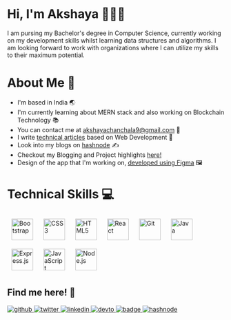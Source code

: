# Hi, I'm Akshaya 👋👩‍💻
I am pursing my Bachelor's degree in Computer Science, currently working on my development skills whilst learning data structures and algorithms. I am looking forward to work with organizations where I can utilize my skills to their maximum potential.

# About Me 👩
- I'm based in India 🌏
- I'm currently learning about MERN stack and also working on Blockchain Technology 📚
- You can contact me at akshayachanchala9@gmail.com 📩
- I write [technical articles](https://akshaya101.github.io/blogs/) based on Web Development 📝
- Look into my blogs on [hashnode](https://akshayachanchala.hashnode.dev/) ✍
- Checkout my Blogging and Project highlights [here!](https://akshaya101.github.io/projects/)
- Design of the app that I'm working on, [developed using Figma](https://github.com/Akshaya101/CREX/tree/master/wireframe) 🖼

# Technical Skills 💻
<div align="left">  
<a href="https://getbootstrap.com/docs/3.4/javascript/" target="_blank"><img style="margin: 10px" src="https://profilinator.rishav.dev/skills-assets/bootstrap-plain.svg" alt="Bootstrap" height="50" /></a>  
<a href="https://www.w3schools.com/css/" target="_blank"><img style="margin: 10px" src="https://profilinator.rishav.dev/skills-assets/css3-original-wordmark.svg" alt="CSS3"  height="50" /></a>  
<a href="https://en.wikipedia.org/wiki/HTML5" target="_blank"><img style="margin: 10px" src="https://profilinator.rishav.dev/skills-assets/html5-original-wordmark.svg" alt="HTML5"  height="50" /></a>  
<a href="https://reactjs.org/" target="_blank"><img style="margin: 10px" src="https://profilinator.rishav.dev/skills-assets/react-original-wordmark.svg" alt="React"  height="50" /></a>  
<a href="https://github.com/" target="_blank"><img style="margin: 10px" src="https://profilinator.rishav.dev/skills-assets/git-scm-icon.svg" alt="Git" height="50" /></a>  
<a href="https://www.java.com/" target="_blank"><img style="margin: 10px" src="https://profilinator.rishav.dev/skills-assets/java-original-wordmark.svg" alt="Java" height="50" /></a>  
<a href="https://expressjs.com/" target="_blank"><img style="margin: 10px" src="https://profilinator.rishav.dev/skills-assets/express-original-wordmark.svg" alt="Express.js" height="50" /></a>  
<a href="https://www.javascript.com/" target="_blank"><img style="margin: 10px" src="https://profilinator.rishav.dev/skills-assets/javascript-original.svg" alt="JavaScript" height="50" /></a>  
<a href="https://nodejs.org/" target="_blank"><img style="margin: 10px" src="https://profilinator.rishav.dev/skills-assets/nodejs-original-wordmark.svg" alt="Node.js" height="50" /></a>  
</div>

## Find me here! 🔗
<div align="left">
<a href="https://github.com/https://github.com/Akshaya101" target="_blank">
<img src=https://img.shields.io/badge/github-%2324292e.svg?&style=for-the-badge&logo=github&logoColor=white alt=github style="margin-bottom: 5px;" />
</a>
<a href="https://twitter.com/https://twitter.com/akshaya_ch_" target="_blank">
<img src=https://img.shields.io/badge/twitter-%2300acee.svg?&style=for-the-badge&logo=twitter&logoColor=white alt=twitter style="margin-bottom: 5px;" />
</a>
<a href="https://www.linkedin.com/in/akshaya-chanchala/" target="_blank">
<img src=https://img.shields.io/badge/linkedin-%231E77B5.svg?&style=for-the-badge&logo=linkedin&logoColor=white alt=linkedin style="margin-bottom: 5px;" />
</a>
<a href="https://dev.to/https://dev.to/akshaya101" target="_blank">
<img src=https://img.shields.io/badge/dev.to-%2308090A.svg?&style=for-the-badge&logo=dev.to&logoColor=white alt=devto style="margin-bottom: 5px;" />
</a>  
<a href="https://akshaya101.github.io/" target="_blank">
<img src="https://img.shields.io/badge/portfolio-website-blue" alt="badge" style="margin-bottom: 5px;" />
</a>
<a href="https://hashnode.com/@Akshaya101" target="_blank">
<img src=https://img.shields.io/badge/hashnode-%232962FF.svg?&style=for-the-badge&logo=hashnode&logoColor=white alt=hashnode style="margin-bottom: 5px;" />
  </a>
</div>  

<!-- ## Github Stats 🧻
<div align="left"><img src="https://github-readme-stats.vercel.app/api?username=Akshaya101&show_icons=true&count_private=true&hide_border=true" align="center" /></div> 
 -->
